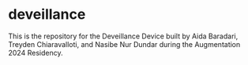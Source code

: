 # deveillance
This is the repository for the Deveillance Device built by Aida Baradari, Treyden Chiaravalloti, and Nasibe Nur Dundar during the Augmentation 2024 Residency.

